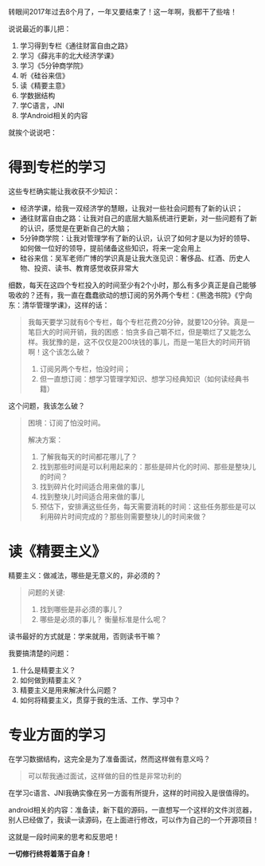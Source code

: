转眼间2017年过去8个月了，一年又要结束了！这一年啊，我都干了些啥！

说说最近的事儿把：
1. 学习得到专栏《通往财富自由之路》
2. 学习《薛兆丰的北大经济学课》
3. 学习《5分钟商学院》
4. 听《硅谷来信》
5. 读《精要主意》
6. 学数据结构
7. 学C语言，JNI
8. 学Android相关的内容

就挨个说说吧：

# 得到专栏的学习

这些专栏确实能让我收获不少知识：

* 经济学课，给我一双经济学的慧眼，让我对一些社会问题有了新的认识；
* 通往财富自由之路：让我对自己的底层大脑系统进行更新，对一些问题有了新的认识，感觉是在更新自己的大脑；
* 5分钟商学院：让我对管理学有了新的认识，认识了如何才是以为好的领导、如何做一位好的领导，提前储备这些知识，将来一定会用上
* 硅谷来信：吴军老师广博的学识真是让我大涨见识：奢侈品、红酒、历史人物、投资、读书、教育感觉收获非常大

细数，每天在这四个专栏投入的时间至少有2个小时，那么有多少真正是自己能够吸收的？还有，我一直在蠢蠢欲动的想订阅的另外两个专栏：《熊逸书院》《宁向东：清华管理学课》，这样的话：

> 我每天要学习就有6个专栏，每个专栏花费20分钟，就要120分钟。真是一笔巨大的时间开销，我的困惑：怕贪多自己嚼不烂，但是嚼烂了又能怎么样。我犹豫的是，这不仅仅是200块钱的事儿，而是一笔巨大的时间开销啊！这个该怎么破？
> 
> 1. 订阅另两个专栏，怕没时间；
> 2. 但一直想订阅：想学习管理学知识、想学习经典知识（如何读经典书籍）

这个问题，我该怎么破？
> 困境：订阅了怕没时间。
> 
> 解决方案：
> 
> 1. 了解我每天的时间都花哪儿了？
> 2. 找到那些时间是可以利用起来的：那些是碎片化的时间、那些是整块儿的时间？
> 3. 找到碎片化时间适合用来做的事儿
> 4. 找到整块儿时间适合用来做的事儿
> 5. 预估下，安排满这些任务，每天需要消耗的时间：这些任务那些是可以利用碎片时间完成的？那些则需要整块儿的时间来做？

# 读《精要主义》

精要主义：做减法，哪些是无意义的，非必须的？
> 问题的关键:
> 
> 1. 找到哪些是非必须的事儿？
> 2. 哪些是必须的事儿？
> 衡量标准是什么呢？

读书最好的方式就是：学来就用，否则读书干嘛？

我要搞清楚的问题：

1. 什么是精要主义？
2. 如何做到精要主义？
3. 精要主义是用来解决什么问题？
4. 如何将精要主义，贯穿于我的生活、工作、学习中？
 
# 专业方面的学习

在学习数据结构，这完全是为了准备面试，然而这样做有意义吗？
> 可以帮我通过面试，这样做的目的性是非常功利的

在学习c语言、JNI我确实像在另一方面有所提升，这样的时间投入是很值得的。

android相关的内容：准备读，新下载的源码，一直想写一个这样的文件浏览器，别人已经做了，我读一读源码，在上面进行修改，可以作为自己的一个开源项目！

这就是一段时间来的思考和反思吧！

**一切修行终将着落于自身！**


